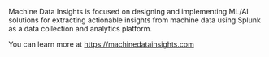 Machine Data Insights is focused on designing and implementing ML/AI solutions for extracting actionable insights from machine data using Splunk as a data collection and analytics platform. 

You can learn more at <a href="https://machinedatainsights.com" target="_blank">https://machinedatainsights.com</a>



<!---
- 👋 Hi, I’m @machinedatainsights
- 👀 I’m interested in ...
- 🌱 I’m currently learning ...
- 💞️ I’m looking to collaborate on ...
- 📫 How to reach me ...
---> 

<!---
machinedatainsights/machinedatainsights is a ✨ special ✨ repository because its `README.md` (this file) appears on your GitHub profile.
You can click the Preview link to take a look at your changes.
--->
